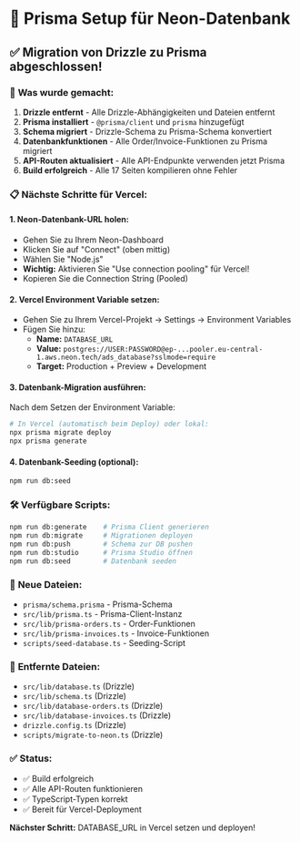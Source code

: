 # 🚀 Prisma Setup für Neon-Datenbank

## ✅ Migration von Drizzle zu Prisma abgeschlossen!

### 🔧 **Was wurde gemacht:**

1. **Drizzle entfernt** - Alle Drizzle-Abhängigkeiten und Dateien entfernt
2. **Prisma installiert** - `@prisma/client` und `prisma` hinzugefügt
3. **Schema migriert** - Drizzle-Schema zu Prisma-Schema konvertiert
4. **Datenbankfunktionen** - Alle Order/Invoice-Funktionen zu Prisma migriert
5. **API-Routen aktualisiert** - Alle API-Endpunkte verwenden jetzt Prisma
6. **Build erfolgreich** - Alle 17 Seiten kompilieren ohne Fehler

### 📋 **Nächste Schritte für Vercel:**

#### **1. Neon-Datenbank-URL holen:**
- Gehen Sie zu Ihrem Neon-Dashboard
- Klicken Sie auf "Connect" (oben mittig)
- Wählen Sie "Node.js"
- **Wichtig:** Aktivieren Sie "Use connection pooling" für Vercel!
- Kopieren Sie die Connection String (Pooled)

#### **2. Vercel Environment Variable setzen:**
- Gehen Sie zu Ihrem Vercel-Projekt → Settings → Environment Variables
- Fügen Sie hinzu:
  - **Name:** `DATABASE_URL`
  - **Value:** `postgres://USER:PASSWORD@ep-...pooler.eu-central-1.aws.neon.tech/ads_database?sslmode=require`
  - **Target:** Production + Preview + Development

#### **3. Datenbank-Migration ausführen:**
Nach dem Setzen der Environment Variable:

```bash
# In Vercel (automatisch beim Deploy) oder lokal:
npx prisma migrate deploy
npx prisma generate
```

#### **4. Datenbank-Seeding (optional):**
```bash
npm run db:seed
```

### 🛠️ **Verfügbare Scripts:**

```bash
npm run db:generate    # Prisma Client generieren
npm run db:migrate     # Migrationen deployen
npm run db:push        # Schema zur DB pushen
npm run db:studio      # Prisma Studio öffnen
npm run db:seed        # Datenbank seeden
```

### 📁 **Neue Dateien:**

- `prisma/schema.prisma` - Prisma-Schema
- `src/lib/prisma.ts` - Prisma-Client-Instanz
- `src/lib/prisma-orders.ts` - Order-Funktionen
- `src/lib/prisma-invoices.ts` - Invoice-Funktionen
- `scripts/seed-database.ts` - Seeding-Script

### 🔄 **Entfernte Dateien:**

- `src/lib/database.ts` (Drizzle)
- `src/lib/schema.ts` (Drizzle)
- `src/lib/database-orders.ts` (Drizzle)
- `src/lib/database-invoices.ts` (Drizzle)
- `drizzle.config.ts` (Drizzle)
- `scripts/migrate-to-neon.ts` (Drizzle)

### ✅ **Status:**
- ✅ Build erfolgreich
- ✅ Alle API-Routen funktionieren
- ✅ TypeScript-Typen korrekt
- ✅ Bereit für Vercel-Deployment

**Nächster Schritt:** DATABASE_URL in Vercel setzen und deployen!
